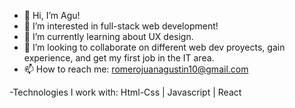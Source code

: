 - 👋 Hi, I’m Agu!
- 👀 I’m interested in full-stack web development!
- 🌱 I’m currently learning about UX design.
- 💞️ I’m looking to collaborate on different web dev proyects, gain experience, and get my first job in the IT area.
- 📫 How to reach me: romerojuanagustin10@gmail.com

-Technologies I work with:
Html-Css | Javascript | React


<!---
Jagurom/Jagurom is a ✨ special ✨ repository because its `README.md` (this file) appears on your GitHub profile.
You can click the Preview link to take a look at your changes.
--->
